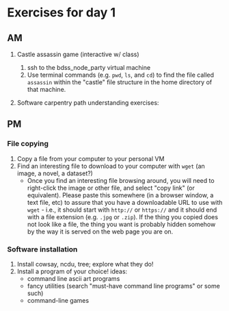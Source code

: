 # Exercises for day 1

## AM
1. Castle assassin game (interactive w/ class)
    1. ssh to the bdss_node_party virtual machine
    2. Use terminal commands (e.g. `pwd`, `ls`, and `cd`) to find the file called `assassin` within the "castle" file structure in the home directory of that machine.

2. Software carpentry path understanding exercises: 
    
## PM

### File copying
1. Copy a file from your computer to your personal VM
2. Find an interesting file to download to your computer with `wget` (an image, a novel, a dataset?)
    * Once you find an interesting file browsing around, you will need to right-click the image or other file, and select "copy link" (or equivalent). Please paste this somewhere (in a browser window, a text file, etc) to assure that you have a downloadable URL to use with `wget` - i.e., it should start with `http://` or `https://` and it should end with a file extension (e.g. `.jpg` or `.zip`). If the thing you copied does not look like a file, the thing you want is probably hidden somehow by the way it is served on the web page you are on. 

### Software installation
1. Install cowsay, ncdu, tree; explore what they do! 
2. Install a program of your choice! ideas: 
    * command line ascii art programs
    * fancy utilities (search "must-have command line programs" or some such)
    * command-line games